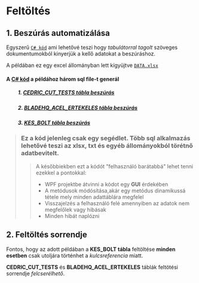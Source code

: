 # Feltöltés
## 1. Beszúrás automatizálása
Egyszerű [`C# kód`](./Beszurás%20automatizálása) ami lehetővé teszi hogy *tabulátorral tagolt* szöveges dokumentumokból kinyerjük a kellő adatokat a beszúráshoz.

A példában ez egy excel állományban lett kígyüjtve [`DATA.xlsx`](./DATA.xlsx)

#### A [C# kód](./Beszurás%20automatizálása) a példához három sql file-t generál
##### &emsp;&emsp; 1. [**CEDRIC_CUT_TESTS tábla beszúrás**](./cedric_insert.sql)
##### &emsp;&emsp; 2. [**BLADEHQ_ACEL_ERTEKELES tábla beszúrás**](./bladehq_insert.sql)
##### &emsp;&emsp; 3. [**KES_BOLT tábla beszúrás**](./bladehq_insert.sql)

> ###  Ez a kód jelenleg csak egy segédlet. Több sql alkalmazás lehetővé teszi az xlsx, txt és egyéb állományokból törétnő adatbevitelt. 
>> A későbbiekben ezt a kódót "felhasználó barátabbá" lehet tenni ezekkel a pontokkal:
>> * WPF projektbe átvinni a kódot egy **GUI** érdekében
>> * A metódusok módósítása,akár egy metódus dinamikussá tétele mely minden adattáblára megfelel
>> * Visszajelzés a felhasználó felé amennyiben az adatok nem megfelőlek vagy hibásak
>> * Minden hibát naplózni

## 2. Feltöltés sorrendje
Fontos, hogy az adott példában a **KES_BOLT tábla** feltöltése **minden esetben**  csak utoljára történhet a *kulcsreferencia* miatt.

**CEDRIC_CUT_TESTS** és **BLADEHQ_ACEL_ERTEKELES** táblák feltötési sorrendje *felcserélhető*.